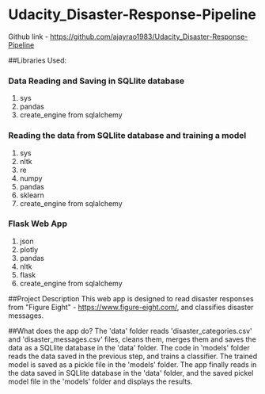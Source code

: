 # Udacity_Disaster-Response-Pipeline
Github link - https://github.com/ajayrao1983/Udacity_Disaster-Response-Pipeline

##Libraries Used:

### Data Reading and Saving in SQLlite database
1) sys
2) pandas
3) create_engine from sqlalchemy

### Reading the data from SQLlite database and training a model
1) sys
2) nltk
3) re
4) numpy
5) pandas
6) sklearn
7) create_engine from sqlalchemy

### Flask Web App
1) json
2) plotly
3) pandas
4) nltk
5) flask
6) create_engine from sqlalchemy

##Project Description
This web app is designed to read disaster responses from "Figure Eight"  - https://www.figure-eight.com/, and classifies disaster messages.

##What does the app do?
The 'data' folder reads 'disaster_categories.csv' and 'disaster_messages.csv' files, cleans them, merges them and saves the data as a SQLlite database in the 'data' folder.
The code in 'models' folder reads the data saved in the previous step, and trains a classifier. The trained model is saved as a pickle file in the 'models' folder.
The app finally reads in the data saved in SQLlite database in the 'data' folder, and the saved pickel model file in the 'models' folder and displays the results.
